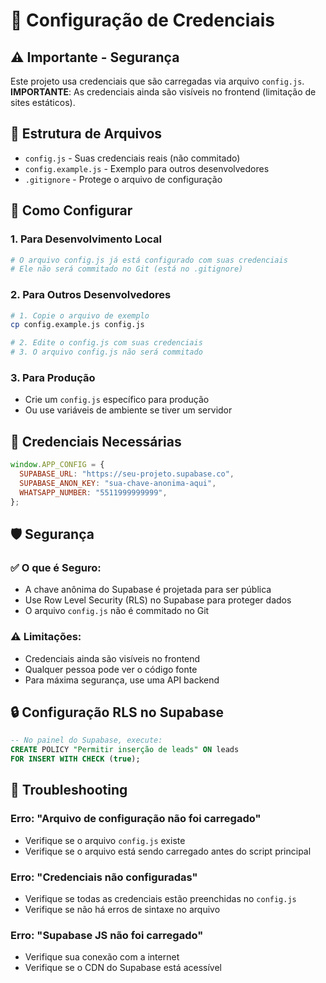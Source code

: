 # 🔐 Configuração de Credenciais

## ⚠️ Importante - Segurança

Este projeto usa credenciais que são carregadas via arquivo `config.js`. **IMPORTANTE**: As credenciais ainda são visíveis no frontend (limitação de sites estáticos).

## 📁 Estrutura de Arquivos

- `config.js` - Suas credenciais reais (não commitado)
- `config.example.js` - Exemplo para outros desenvolvedores
- `.gitignore` - Protege o arquivo de configuração

## 🚀 Como Configurar

### 1. Para Desenvolvimento Local

```bash
# O arquivo config.js já está configurado com suas credenciais
# Ele não será commitado no Git (está no .gitignore)
```

### 2. Para Outros Desenvolvedores

```bash
# 1. Copie o arquivo de exemplo
cp config.example.js config.js

# 2. Edite o config.js com suas credenciais
# 3. O arquivo config.js não será commitado
```

### 3. Para Produção

- Crie um `config.js` específico para produção
- Ou use variáveis de ambiente se tiver um servidor

## 🔧 Credenciais Necessárias

```javascript
window.APP_CONFIG = {
  SUPABASE_URL: "https://seu-projeto.supabase.co",
  SUPABASE_ANON_KEY: "sua-chave-anonima-aqui",
  WHATSAPP_NUMBER: "5511999999999",
};
```

## 🛡️ Segurança

### ✅ O que é Seguro:

- A chave anônima do Supabase é projetada para ser pública
- Use Row Level Security (RLS) no Supabase para proteger dados
- O arquivo `config.js` não é commitado no Git

### ⚠️ Limitações:

- Credenciais ainda são visíveis no frontend
- Qualquer pessoa pode ver o código fonte
- Para máxima segurança, use uma API backend

## 🔒 Configuração RLS no Supabase

```sql
-- No painel do Supabase, execute:
CREATE POLICY "Permitir inserção de leads" ON leads
FOR INSERT WITH CHECK (true);
```

## 🚨 Troubleshooting

### Erro: "Arquivo de configuração não foi carregado"

- Verifique se o arquivo `config.js` existe
- Verifique se o arquivo está sendo carregado antes do script principal

### Erro: "Credenciais não configuradas"

- Verifique se todas as credenciais estão preenchidas no `config.js`
- Verifique se não há erros de sintaxe no arquivo

### Erro: "Supabase JS não foi carregado"

- Verifique sua conexão com a internet
- Verifique se o CDN do Supabase está acessível
